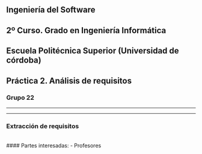 ## Ingeniería del Software
## 2º Curso. Grado en Ingeniería Informática
## Escuela Politécnica Superior (Universidad de córdoba)
## Práctica 2. Análisis de requisitos
### Grupo 22

---
---

### **Extracción de requisitos**
<br>
#### Partes interesadas:
- Profesores
